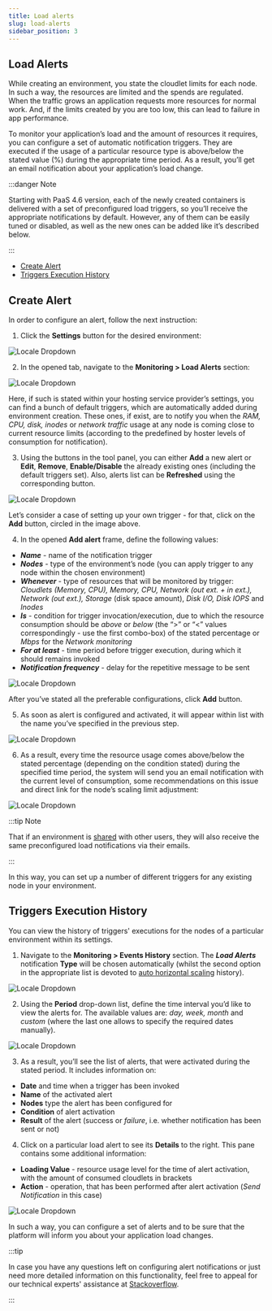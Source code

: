 ```yaml
---
title: Load alerts
slug: load-alerts
sidebar_position: 3
---
```


## Load Alerts

While creating an environment, you state the cloudlet limits for each node. In such a way, the resources are limited and the spends are regulated. When the traffic grows an application requests more resources for normal work. And, if the limits created by you are too low, this can lead to failure in app performance.

To monitor your application’s load and the amount of resources it requires, you can configure a set of automatic notification triggers. They are executed if the usage of a particular resource type is above/below the stated value (%) during the appropriate time period. As a result, you’ll get an email notification about your application’s load change.

:::danger Note

Starting with PaaS 4.6 version, each of the newly created containers is delivered with a set of preconfigured load triggers, so you’ll receive the appropriate notifications by default. However, any of them can be easily tuned or disabled, as well as the new ones can be added like it’s described below.

:::

- [Create Alert](/docs/application-setting/built-in-monitoring/load-alerts#create-alert)
- [Triggers Execution History](/docs/application-setting/built-in-monitoring/load-alerts#triggers-execution-history)

## Create Alert

In order to configure an alert, follow the next instruction:

1. Click the **Settings** button for the desired environment:

<div style={{
    display:'flex',
    justifyContent: 'center',
    margin: '0 0 1rem 0'
}}>

![Locale Dropdown](./img/LoadAlerts/1.png)

</div>

2. In the opened tab, navigate to the **Monitoring > Load Alerts** section:

<div style={{
    display:'flex',
    justifyContent: 'center',
    margin: '0 0 1rem 0'
}}>

![Locale Dropdown](./img/LoadAlerts/2.png)

</div>

Here, if such is stated within your hosting service provider’s settings, you can find a bunch of default triggers, which are automatically added during environment creation. These ones, if exist, are to notify you when the _RAM, CPU, disk, inodes_ or _network traffic_ usage at any node is coming close to current resource limits (according to the predefined by hoster levels of consumption for notification).

3. Using the buttons in the tool panel, you can either **Add** a new alert or **Edit**, **Remove**, **Enable/Disable** the already existing ones (including the default triggers set). Also, alerts list can be **Refreshed** using the corresponding button.

<div style={{
    display:'flex',
    justifyContent: 'center',
    margin: '0 0 1rem 0'
}}>

![Locale Dropdown](./img/LoadAlerts/3.png)

</div>

Let’s consider a case of setting up your own trigger - for that, click on the **Add** button, circled in the image above.

4. In the opened **Add alert** frame, define the following values:

- **_Name_** - name of the notification trigger
- **_Nodes_** - type of the environment’s node (you can apply trigger to any node within the chosen environment)
- **_Whenever_** - type of resources that will be monitored by trigger: _Cloudlets (Memory, CPU), Memory, CPU, Network (out ext. + in ext.), Network (out ext.), Storage_ (disk space amount), _Disk I/O, Disk IOPS_ and _Inodes_
- **_Is_** - condition for trigger invocation/execution, due to which the resource consumption should be _above_ or _below_ (the “>” or “<” values correspondingly - use the first combo-box) of the stated percentage or _Mbps_ for the _Network monitoring_
- **_For at least_** - time period before trigger execution, during which it should remains invoked
- **_Notification frequency_** - delay for the repetitive message to be sent

<div style={{
    display:'flex',
    justifyContent: 'center',
    margin: '0 0 1rem 0'
}}>

![Locale Dropdown](./img/LoadAlerts/4.png)

</div>

After you’ve stated all the preferable configurations, click **Add** button.

5. As soon as alert is configured and activated, it will appear within list with the name you’ve specified in the previous step.

<div style={{
    display:'flex',
    justifyContent: 'center',
    margin: '0 0 1rem 0'
}}>

![Locale Dropdown](./img/LoadAlerts/5.png)

</div>

6. As a result, every time the resource usage comes above/below the stated percentage (depending on the condition stated) during the specified time period, the system will send you an email notification with the current level of consumption, some recommendations on this issue and direct link for the node’s scaling limit adjustment:

<div style={{
    display:'flex',
    justifyContent: 'center',
    margin: '0 0 1rem 0'
}}>

![Locale Dropdown](./img/LoadAlerts/6-load-alert-email-notification.png)

</div>

:::tip Note

That if an environment is [shared](/docs/environment-management/share-environment) with other users, they will also receive the same preconfigured load notifications via their emails.

:::

In this way, you can set up a number of different triggers for any existing node in your environment.

## Triggers Execution History

You can view the history of triggers' executions for the nodes of a particular environment within its settings.

1. Navigate to the **Monitoring > Events History** section. The **_Load Alerts_** notification **Type** will be chosen automatically (whilst the second option in the appropriate list is devoted to [auto horizontal scaling](/docs/application-setting/scaling-and-clustering/automatic-horizontal-scaling) history).

<div style={{
    display:'flex',
    justifyContent: 'center',
    margin: '0 0 1rem 0'
}}>

![Locale Dropdown](./img/LoadAlerts/7.png)

</div>

2. Using the **Period** drop-down list, define the time interval you’d like to view the alerts for. The available values are: _day, week, month_ and _custom_ (where the last one allows to specify the required dates manually).

<div style={{
    display:'flex',
    justifyContent: 'center',
    margin: '0 0 1rem 0'
}}>

![Locale Dropdown](./img/LoadAlerts/8.png)

</div>

3. As a result, you’ll see the list of alerts, that were activated during the stated period. It includes information on:

- **Date** and time when a trigger has been invoked
- **Name** of the activated alert
- **Nodes** type the alert has been configured for
- **Condition** of alert activation
- **Result** of the alert (success or _failure_, i.e. whether notification has been sent or not)

4. Click on a particular load alert to see its **Details** to the right. This pane contains some additional information:

- **Loading Value** - resource usage level for the time of alert activation, with the amount of consumed cloudlets in brackets
- **Action** - operation, that has been performed after alert activation (_Send Notification_ in this case)

<div style={{
    display:'flex',
    justifyContent: 'center',
    margin: '0 0 1rem 0'
}}>

![Locale Dropdown](./img/LoadAlerts/9.png)

</div>

In such a way, you can configure a set of alerts and to be sure that the platform will inform you about your application load changes.

:::tip

In case you have any questions left on configuring alert notifications or just need more detailed information on this functionality, feel free to appeal for our technical experts' assistance at [Stackoverflow](https://stackoverflow.com/questions/tagged/jelastic).

:::
